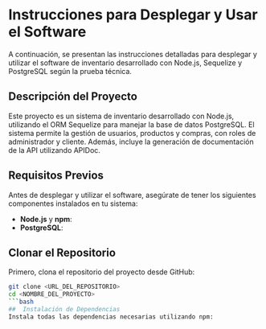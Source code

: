 # Instrucciones para Desplegar y Usar el Software

A continuación, se presentan las instrucciones detalladas para desplegar y utilizar el software de inventario desarrollado con Node.js, Sequelize y PostgreSQL según la prueba técnica.
## Descripción del Proyecto

Este proyecto es un sistema de inventario desarrollado con Node.js, utilizando el ORM Sequelize para manejar la base de datos PostgreSQL. El sistema permite la gestión de usuarios, productos y compras, con roles de administrador y cliente. Además, incluye la generación de documentación de la API utilizando APIDoc.

## Requisitos Previos

Antes de desplegar y utilizar el software, asegúrate de tener los siguientes componentes instalados en tu sistema:

- **Node.js** y **npm**: 
- **PostgreSQL**:

## Clonar el Repositorio

Primero, clona el repositorio del proyecto desde GitHub:

```bash
git clone <URL_DEL_REPOSITORIO>
cd <NOMBRE_DEL_PROYECTO>
```bash
##  Instalación de Dependencias
Instala todas las dependencias necesarias utilizando npm:
